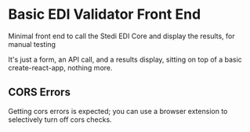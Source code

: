 # Basic EDI Validator Front End

Minimal front end to call the Stedi EDI Core and display the results, for manual testing

It's just a form, an API call, and a results display, sitting on top of a basic create-react-app, nothing more.

## CORS Errors

Getting cors errors is expected; you can use a browser extension to selectively turn off cors checks.

